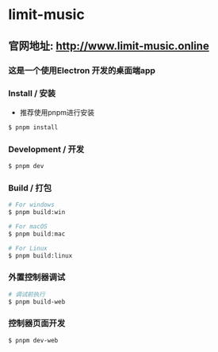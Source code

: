 # limit-music

## 官网地址: http://www.limit-music.online

### 这是一个使用Electron 开发的桌面端app

### Install / 安装

* 推荐使用pnpm进行安装

```bash
$ pnpm install
```

### Development / 开发

```bash
$ pnpm dev
```

### Build / 打包

```bash
# For windows
$ pnpm build:win

# For macOS
$ pnpm build:mac

# For Linux
$ pnpm build:linux
```

### 外置控制器调试

```bash
# 调试前执行
$ pnpm build-web
```

### 控制器页面开发


```bash
$ pnpm dev-web
```
